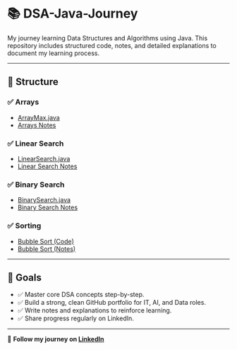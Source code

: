 # 📚 DSA-Java-Journey

My journey learning Data Structures and Algorithms using Java. This repository includes structured code, notes, and detailed explanations to document my learning process.

---

## 📁 Structure

### ✅ Arrays
- [ArrayMax.java](./Arrays/code/ArrayMax.java)
- [Arrays Notes](./Arrays/notes/Arrays_Notes.md) 

### ✅ Linear Search
- [LinearSearch.java](./LinearSearch/code/LinearSearch.java)
- [Linear Search Notes](./LinearSearch/notes/linear-search.md) 

### ✅ Binary Search
- [BinarySearch.java](./BinarySearch/code/BinarySearch.java)
- [Binary Search Notes](./BinarySearch/notes/BinarySearch.md) 

### ✅ Sorting
- [Bubble Sort (Code)](./Sorting/code/BubbleSort.java)
- [Bubble Sort (Notes)](./Sorting/notes/BubbleSort_Notes.md)



---

## 🎯 Goals

- ✅ Master core DSA concepts step-by-step.
- ✅ Build a strong, clean GitHub portfolio for IT, AI, and Data roles.
- ✅ Write notes and explanations to reinforce learning.
- ✅ Share progress regularly on LinkedIn.

---

📌 **Follow my journey on [LinkedIn](https://www.linkedin.com/in/u-prudhvi-chowdary/)**  



